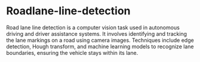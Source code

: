 # Roadlane-line-detection
Road lane line detection is a computer vision task used in autonomous driving and driver assistance systems. It involves identifying and tracking the lane markings on a road using camera images. Techniques include edge detection, Hough transform, and machine learning models to recognize lane boundaries, ensuring the vehicle stays within its lane.
